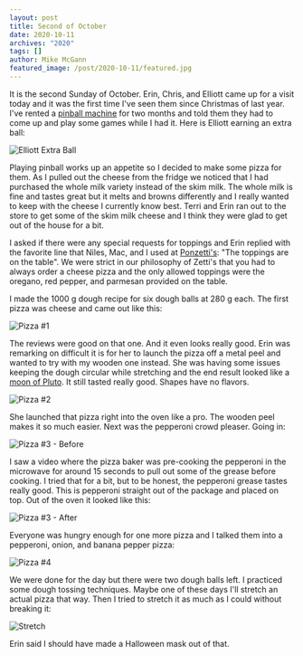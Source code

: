 ```yaml
---
layout: post
title: Second of October
date: 2020-10-11
archives: "2020"
tags: []
author: Mike McGann
featured_image: /post/2020-10-11/featured.jpg
---
```


It is the second Sunday of October. Erin, Chris, and Elliott came up for a
visit today and it was the first time I've seen them since Christmas of last
year. I've rented a [pinball
machine](https://sternpinball.com/game/ghostbusters/) for two months and told
them they had to come up and play some games while I had it. Here is Elliott
earning an extra ball:

![Elliott Extra Ball](elliott.tn.jpg)

Playing pinball works up an appetite so I decided to make some pizza for them.
As I pulled out the cheese from the fridge we noticed that I had purchased the
whole milk variety instead of the skim milk. The whole milk is fine and tastes
great but it melts and browns differently and I really wanted to keep with the
cheese I currently know best. Terri and Erin ran out to the store to get some
of the skim milk cheese and I think they were glad to get out of the house for
a bit.

I asked if there were any special requests for toppings and Erin replied with
the favorite line that Niles, Mac, and I used at
[Ponzetti's](https://www.facebook.com/ponzettis/): "The toppings are on the
table". We were strict in our philosophy of Zetti's that you had to always
order a cheese pizza and the only allowed toppings were the oregano, red
pepper, and parmesan provided on the table.

I made the 1000 g dough recipe for six dough balls at 280 g each. The first
pizza was cheese and came out like this:

![Pizza #1](pizza_1.tn.jpg)

The reviews were good on that one. And it even looks really good. Erin was
remarking on difficult it is for her to launch the pizza off a metal peel and
wanted to try with my wooden one instead. She was having some issues keeping
the dough circular while stretching and the end result looked like a [moon of
Pluto](https://en.wikipedia.org/wiki/Moons_of_Pluto). It still tasted really
good. Shapes have no flavors.

![Pizza #2](pizza_2.tn.jpg)

She launched that pizza right into the oven like a pro. The wooden peel makes it so much easier. Next was the pepperoni crowd pleaser. Going in:

![Pizza #3 - Before](pizza_3_before.tn.jpg)

I saw a video where the pizza baker was pre-cooking the pepperoni in the microwave for around 15 seconds to pull out some of the grease before cooking.
I tried that for a bit, but to be honest, the pepperoni grease tastes really good. This is pepperoni straight out of the package and placed on top. Out of the oven it looked like this:

![Pizza #3 - After](pizza_3_after.tn.jpg)

Everyone was hungry enough for one more pizza and I talked them into a
pepperoni, onion, and banana pepper pizza:

![Pizza #4](pizza_4.tn.jpg)

We were done for the day but there were two dough balls left. I practiced some
dough tossing techniques. Maybe one of these days I'll stretch an actual pizza
that way. Then I tried to stretch it as much as I could without breaking it:

![Stretch](stretch.tn.jpg)

Erin said I should have made a Halloween mask out of that. 



